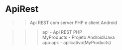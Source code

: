 # ApiRest
>>Api REST com server PHP e client Android

>>>api - Api REST PHP  
>>>MyProducts - Projeto Android/Java  
>>>app.apk - aplicativo(MyProducts)  

